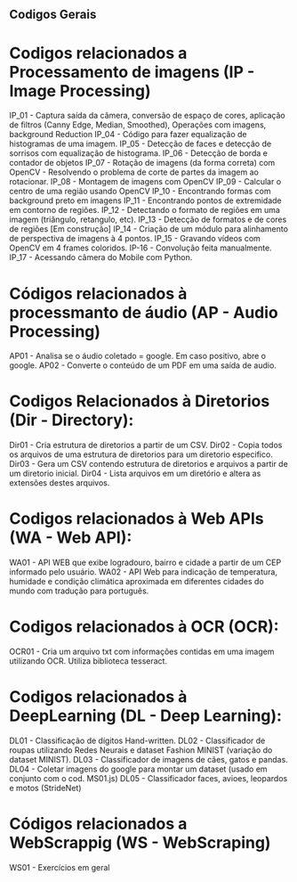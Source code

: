 ## Codigos Gerais

# Codigos relacionados a Processamento de imagens (IP - Image Processing)
IP_01 - Captura saída da câmera, conversão de espaço de cores, aplicação de filtros (Canny Edge, Median, Smoothed), Operações com imagens, background Reduction
IP_04 - Código para fazer equalização de histogramas de uma imagem.
IP_05 - Detecção de faces e detecção de sorrisos com equalização de histograma.
IP_06 - Detecção de borda e contador de objetos
IP_07 - Rotação de imagens (da forma correta) com OpenCV - Resolvendo o problema de corte de partes da imagem ao rotacionar.
IP_08 - Montagem de imagens com OpenCV
IP_09 - Calcular o centro de uma região usando OpenCV
IP_10 - Encontrando formas com background preto em imagens 
IP_11 - Encontrando pontos de extremidade em contorno de regiões.
IP_12 - Detectando o formato de regiões em uma imagem (triângulo, retangulo, etc).
IP_13 - Detecção de formatos e de cores de regiões [Em construção]
IP_14 - Criação de um módulo para alinhamento de perspectiva de imagens à 4 pontos.
IP_15 - Gravando vídeos com OpenCV em 4 frames coloridos. 
IP-16 - Convolução feita manualmente.
IP_17 - Acessando câmera do Mobile com Python.

# Códigos relacionados à processmanto de áudio (AP - Audio Processing)
AP01 - Analisa se o áudio coletado = google. Em caso positivo, abre o google.
AP02 - Converte o conteúdo de um PDF em uma saída de audio.

# Codigos Relacionados à Diretorios (Dir - Directory): 
Dir01 - Cria estrutura de diretorios a partir de um CSV. 
Dir02 - Copia todos os arquivos de uma estrutura de diretorios para um diretorio especifico. 
Dir03 - Gera um CSV contendo estrutura de diretorios e arquivos a partir de um diretorio inicial. 
Dir04 - Lista arquivos em um diretório e altera as extensões destes arquivos.

# Codigos relacionados à Web APIs (WA - Web API):
WA01 - API WEB que exibe logradouro, bairro e cidade a partir de um CEP informado pelo usuário.
WA02 - API Web para indicação de temperatura, humidade e condição climática aproximada em diferentes cidades do mundo com tradução para português.

# Codigos relacionados à OCR (OCR):
OCR01 - Cria um arquivo txt com informações contidas em uma imagem utilizando OCR. Utiliza biblioteca tesseract.

# Codigos relacionados à DeepLearning (DL - Deep Learning):
DL01 - Classificação de dígitos Hand-written.
DL02 - Classificador de roupas utilizando Redes Neurais e dataset Fashion MINIST (variação do dataset MINIST).
DL03 - Classificador de imagens de cães, gatos e pandas.
DL04 - Coletar imagens do google para montar um dataset (usado em conjunto com o cod. MS01.js)
DL05 - Classificador faces, avioes, leopardos e motos (StrideNet)

# Códigos relacionados a WebScrappig (WS - WebScraping)
WS01 - Exercícios em geral
